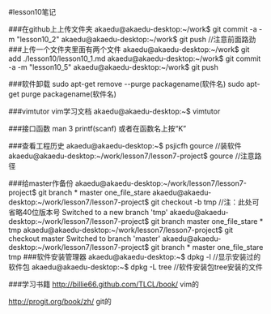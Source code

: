 #lesson10笔记

###在github上上传文件夹
    akaedu@akaedu-desktop:~/work$ git commit -a -m "lesson10_2"
    akaedu@akaedu-desktop:~/work$ git push //注意前面路劲
###上传一个文件夹里面有两个文件
    akaedu@akaedu-desktop:~/work$ git add ./lesson10/lesson10_1.md
    akaedu@akaedu-desktop:~/work$ git commit -a -m "lesson10_5"
    akaedu@akaedu-desktop:~/work$ git push

###软件卸载
    sudo apt-get remove --purge packagename(软件名)
    sudo apt-get purge packagename(软件名)

###vimtutor vim学习文档
    akaedu@akaedu-desktop:~$ vimtutor

###接口函数
    man 3 printf(scanf)  或者在函数名上按“K”

###查看工程历史
    akaedu@akaedu-desktop:~$ psjicfh gource  //装软件
    akaedu@akaedu-desktop:~/work/lesson7/lesson7-project$ gource  //注意路径

###给master作备份
    akaedu@akaedu-desktop:~/work/lesson7/lesson7-project$ git branch
    * master
      one_file_stare
    akaedu@akaedu-desktop:~/work/lesson7/lesson7-project$ git checkout -b tmp //注：此处可省略40位版本号
    Switched to a new branch 'tmp'
    akaedu@akaedu-desktop:~/work/lesson7/lesson7-project$ git branch
      master
      one_file_stare
    * tmp
    akaedu@akaedu-desktop:~/work/lesson7/lesson7-project$ git checkout master 
    Switched to branch 'master'
    akaedu@akaedu-desktop:~/work/lesson7/lesson7-project$ git branch
    * master
      one_file_stare
      tmp
###软件安装管理器
    akaedu@akaedu-desktop:~$ dpkg -l  //显示安装过的软件包
    akaedu@akaedu-desktop:~$ dpkg -L tree //软件安装包tree安装的文件

###学习书籍
http://billie66.github.com/TLCL/book/    vim的

http://progit.org/book/zh/               git的
